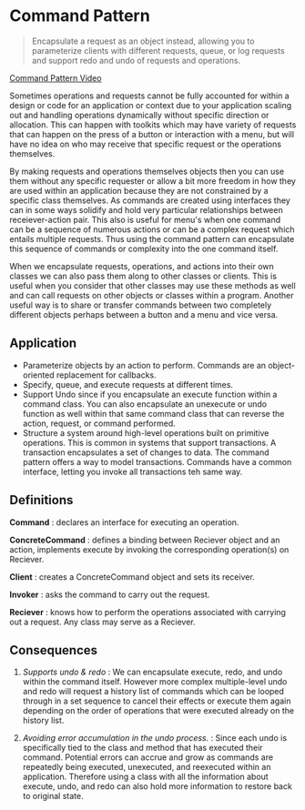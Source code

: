 # Command Pattern

> Encapsulate a request as an object instead, allowing you to parameterize clients with different requests, queue, or log requests and support redo and undo of requests and operations.

[Command Pattern Video](https://youtu.be/mW-HKB8fsTs)

Sometimes operations and requests cannot be fully accounted for within a design or code for an application or context due to your application scaling out and handling operations dynamically without specific direction or allocation. This can happen with toolkits which may have variety of requests that can happen on the press of a button or interaction with a menu, but will have no idea on who may receive that specific request or the operations themselves.

By making requests and operations themselves objects then you can use them without any specific requester or allow a bit more freedom in how they are used within an application because they are not constrained by a specific class themselves. As commands are created using interfaces they can in some ways solidify and hold very particular relationships between receiever-action pair. This also is useful for menu's when one command can be a sequence of numerous actions or can be a complex request which entails multiple requests. Thus using the command pattern can encapsulate this sequence of commands or complexity into the one command itself.

When we encapsulate requests, operations, and actions into their own classes we can also pass them along to other classes or clients. This is useful when you consider that other classes may use these methods as well and can call requests on other objects or classes within a program. Another useful way is to share or transfer commands between two completely different objects perhaps between a button and a menu and vice versa.

## Application

- Parameterize objects by an action to perform. Commands are an object-oriented replacement for callbacks.
- Specify, queue, and execute requests at different times.
- Support Undo since if you encapsulate an execute function within a command class. You can also encapsulate an unexecute or undo function as well within that same command class that can reverse the action, request, or command performed.
- Structure a system around high-level operations built on primitive operations. This is common in systems that support transactions. A transaction encapsulates a set of changes to data. The command pattern offers a way to model transactions. Commands have a common interface, letting you invoke all transactions teh same way.

## Definitions

**Command**
: declares an interface for executing an operation.

**ConcreteCommand**
: defines a binding between Reciever object and an action, implements execute by invoking the corresponding operation(s) on Reciever.

**Client**
: creates a ConcreteCommand object and sets its receiver.

**Invoker**
: asks the command to carry out the request.

**Reciever**
: knows how to perform the operations associated with carrying out a request. Any class may serve as a Reciever.

## Consequences

1. _Supports undo & redo_
   : We can encapsulate execute, redo, and undo within the command itself. However more complex multiple-level undo and redo will request a history list of commands which can be looped through in a set sequence to cancel their effects or execute them again depending on the order of operations that were executed already on the history list.

2. _Avoiding error accumulation in the undo process._
   : Since each undo is specifically tied to the class and method that has executed their command. Potential errors can accrue and grow as commands are repeatedly being executed, unexecuted, and reexecuted within an application. Therefore using a class with all the information about execute, undo, and redo can also hold more information to restore back to original state.
